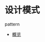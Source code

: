 # 设计模式

pattern

<!-- 目录 -->
- [概览](https://github.com/lazecoding/Note/blob/main/note/articles/pattern/概览.md)
